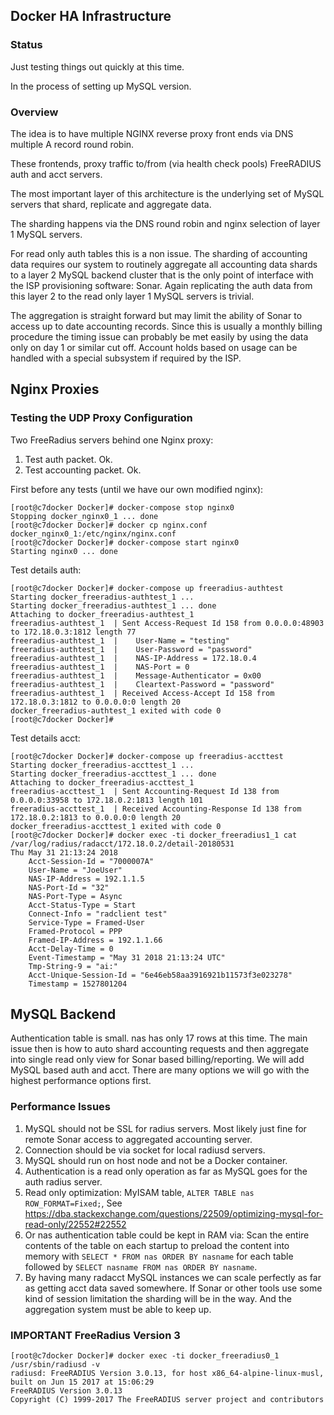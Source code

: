 ## Docker HA Infrastructure

### Status

Just testing things out quickly at this time.

In the process of setting up MySQL version.

### Overview

The idea is to have multiple NGINX reverse proxy front ends via DNS multiple A record round robin.

These frontends, proxy traffic to/from (via health check pools) FreeRADIUS auth and acct servers.

The most important layer of this architecture is the underlying set of MySQL servers that shard, replicate and aggregate data.

The sharding happens via the DNS round robin and nginx selection of layer 1 MySQL servers.

For read only auth tables this is a non issue. The sharding of accounting data requires our system to
routinely aggregate all accounting data shards to a layer 2 MySQL backend cluster that is the only point of interface with
the ISP provisioning software: Sonar. Again replicating the auth data from this layer 2 to the read only layer 1 MySQL
servers is trivial.

The aggregation is straight forward but may limit the ability of Sonar to access up to date accounting records. 
Since this is usually a monthly billing procedure the timing issue can probably be met easily by using the data only on day 1 or similar cut off. Account holds based on usage can be handled with a special subsystem if
required by the ISP.

## Nginx Proxies

### Testing the UDP Proxy Configuration

Two FreeRadius servers behind one Nginx proxy:

 1. Test auth packet. Ok.
 1. Test accounting packet. Ok.
 
 First before any tests (until we have our own modified nginx):
 
 ```
[root@c7docker Docker]# docker-compose stop nginx0
Stopping docker_nginx0_1 ... done
[root@c7docker Docker]# docker cp nginx.conf docker_nginx0_1:/etc/nginx/nginx.conf
[root@c7docker Docker]# docker-compose start nginx0
Starting nginx0 ... done
 ```

Test details auth:
```
[root@c7docker Docker]# docker-compose up freeradius-authtest
Starting docker_freeradius-authtest_1 ... 
Starting docker_freeradius-authtest_1 ... done
Attaching to docker_freeradius-authtest_1
freeradius-authtest_1  | Sent Access-Request Id 158 from 0.0.0.0:48903 to 172.18.0.3:1812 length 77
freeradius-authtest_1  | 	User-Name = "testing"
freeradius-authtest_1  | 	User-Password = "password"
freeradius-authtest_1  | 	NAS-IP-Address = 172.18.0.4
freeradius-authtest_1  | 	NAS-Port = 0
freeradius-authtest_1  | 	Message-Authenticator = 0x00
freeradius-authtest_1  | 	Cleartext-Password = "password"
freeradius-authtest_1  | Received Access-Accept Id 158 from 172.18.0.3:1812 to 0.0.0.0:0 length 20
docker_freeradius-authtest_1 exited with code 0
[root@c7docker Docker]# 
```

Test details acct:
```
[root@c7docker Docker]# docker-compose up freeradius-accttest
Starting docker_freeradius-accttest_1 ... 
Starting docker_freeradius-accttest_1 ... done
Attaching to docker_freeradius-accttest_1
freeradius-accttest_1  | Sent Accounting-Request Id 138 from 0.0.0.0:33958 to 172.18.0.2:1813 length 101
freeradius-accttest_1  | Received Accounting-Response Id 138 from 172.18.0.2:1813 to 0.0.0.0:0 length 20
docker_freeradius-accttest_1 exited with code 0
[root@c7docker Docker]# docker exec -ti docker_freeradius1_1 cat /var/log/radius/radacct/172.18.0.2/detail-20180531
Thu May 31 21:13:24 2018
	Acct-Session-Id = "7000007A"
	User-Name = "JoeUser"
	NAS-IP-Address = 192.1.1.5
	NAS-Port-Id = "32"
	NAS-Port-Type = Async
	Acct-Status-Type = Start
	Connect-Info = "radclient test"
	Service-Type = Framed-User
	Framed-Protocol = PPP
	Framed-IP-Address = 192.1.1.66
	Acct-Delay-Time = 0
	Event-Timestamp = "May 31 2018 21:13:24 UTC"
	Tmp-String-9 = "ai:"
	Acct-Unique-Session-Id = "6e46eb58aa3916921b11573f3e023278"
	Timestamp = 1527801204
```

## MySQL Backend

Authentication table is small. nas has only 17 rows at this time. The main issue then is how to auto shard accounting
requests and then aggregate into single read only view for Sonar based billing/reporting.
We will add MySQL based auth and acct. There are many options we will go with the highest performance options first.

### Performance Issues

 1. MySQL should not be SSL for radius servers. Most likely just fine for remote Sonar access to aggregated accounting server.
 1. Connection should be via socket for local radiusd servers.
 1. MySQL should run on host node and not be a Docker container.
 1. Authentication is a read only operation as far as MySQL goes for the auth radius server.
 1. Read only optimization: MyISAM table, ```ALTER TABLE nas ROW_FORMAT=Fixed;```, See https://dba.stackexchange.com/questions/22509/optimizing-mysql-for-read-only/22552#22552
 1. Or nas authentication table could be kept in RAM via: Scan the entire contents of the table on each startup to preload the content into memory with ```SELECT * FROM nas ORDER BY nasname``` for each table followed by ```SELECT nasname FROM nas ORDER BY nasname```.
 1. By having many radacct MySQL instances we can scale perfectly as far as getting acct data saved somewhere. If Sonar
 or other tools use some kind of session limitation the sharding will be in the way. And the aggregation system must be
 able to keep up.

### IMPORTANT FreeRadius Version 3

```
[root@c7docker Docker]# docker exec -ti docker_freeradius0_1 /usr/sbin/radiusd -v
radiusd: FreeRADIUS Version 3.0.13, for host x86_64-alpine-linux-musl, built on Jun 15 2017 at 15:06:29
FreeRADIUS Version 3.0.13
Copyright (C) 1999-2017 The FreeRADIUS server project and contributors
```
